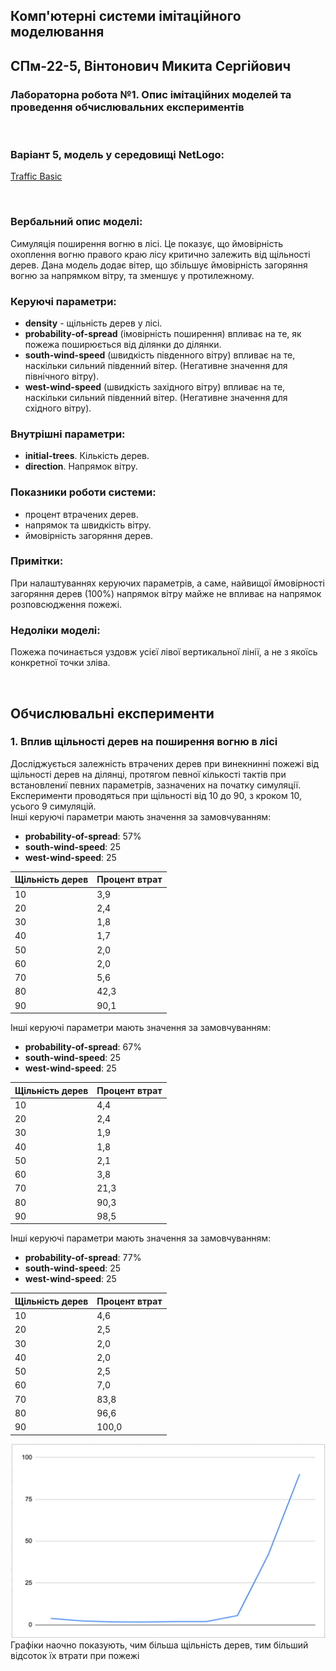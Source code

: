 ## Комп'ютерні системи імітаційного моделювання
## СПм-22-5, **Вінтонович Микита Сергійович**
### Лабораторна робота №**1**. Опис імітаційних моделей та проведення обчислювальних експериментів

<br>

### Варіант 5, модель у середовищі NetLogo:
[Traffic Basic](http://www.netlogoweb.org/launch#http://www.netlogoweb.org/assets/modelslib/IABM%20Textbook/chapter%203/Fire%20Extensions/Fire%20Simple%20Extension%202.nlogo)

<br>

### Вербальний опис моделі:
Симуляція поширення вогню в лісі. Це показує, що ймовірність охоплення вогню правого краю лісу критично залежить від щільності дерев.
Дана модель додає вітер, що збільшує ймовірність загоряння вогню за напрямком вітру, та зменшує у протилежному.

### Керуючі параметри:
- **density** - щільність дерев у лісі.
- **probability-of-spread** (імовірність поширення) впливає на те, як пожежа поширюється від ділянки до ділянки.
- **south-wind-speed** (швидкість південного вітру) впливає на те, наскільки сильний південний вітер.  (Негативне значення для північного вітру).
- **west-wind-speed** (швидкість західного вітру) впливає на те, наскільки сильний південний вітер. (Негативне значення для східного вітру).

### Внутрішні параметри:
- **initial-trees**. Кількість дерев.
- **direction**. Напрямок вітру.

### Показники роботи системи:
- процент втрачених дерев.
- напрямок та швидкість вітру.
- ймовірність загоряння дерев.

### Примітки:
При налаштуваннях керуючих параметрів, а саме, найвищої ймовірності загоряння дерев (100%) напрямок вітру майже не впливає на напрямок розповсюдження пожежі.

### Недоліки моделі:
Пожежа починається уздовж усієї лівої вертикальної лінії, а не з якоїсь конкретної точки зліва.

<br>

## Обчислювальні експерименти

### 1. Вплив щільності дерев на поширення вогню в лісі
Досліджується залежність втрачених дерев при винекнинні пожежі від щільності дерев на ділянці, протягом певної кількості тактів при встановлениї певних параметрів, зазначених на початку симуляції.
Експерименти проводяться при щільності від 10 до 90, з кроком 10, усього 9 симуляцій.  
Інші керуючі параметри мають значення за замовчуванням:
- **probability-of-spread**: 57%
- **south-wind-speed**: 25
- **west-wind-speed**: 25

<table>
<thead>
<tr><th>Щільність дерев</th><th>Процент втрат</th></tr>
</thead>
<tbody>
<tr><td>10</td><td>3,9</td></tr>
<tr><td>20</td><td>2,4</td></tr>
<tr><td>30</td><td>1,8</td></tr>
<tr><td>40</td><td>1,7</td></tr>
<tr><td>50</td><td>2,0</td></tr>
<tr><td>60</td><td>2,0</td></tr>
<tr><td>70</td><td>5,6</td></tr>
<tr><td>80</td><td>42,3</td></tr>
<tr><td>90</td><td>90,1</td></tr>
</tbody>
</table>

Інші керуючі параметри мають значення за замовчуванням:
- **probability-of-spread**: 67%
- **south-wind-speed**: 25
- **west-wind-speed**: 25

<table>
<thead>
<tr><th>Щільність дерев</th><th>Процент втрат</th></tr>
</thead>
<tbody>
<tr><td>10</td><td>4,4</td></tr>
<tr><td>20</td><td>2,4</td></tr>
<tr><td>30</td><td>1,9</td></tr>
<tr><td>40</td><td>1,8</td></tr>
<tr><td>50</td><td>2,1</td></tr>
<tr><td>60</td><td>3,8</td></tr>
<tr><td>70</td><td>21,3</td></tr>
<tr><td>80</td><td>90,3</td></tr>
<tr><td>90</td><td>98,5</td></tr>
</tbody>
</table>

Інші керуючі параметри мають значення за замовчуванням:
- **probability-of-spread**: 77%
- **south-wind-speed**: 25
- **west-wind-speed**: 25

<table>
<thead>
<tr><th>Щільність дерев</th><th>Процент втрат</th></tr>
</thead>
<tbody>
<tr><td>10</td><td>4,6</td></tr>
<tr><td>20</td><td>2,5</td></tr>
<tr><td>30</td><td>2,0</td></tr>
<tr><td>40</td><td>2,0</td></tr>
<tr><td>50</td><td>2,5</td></tr>
<tr><td>60</td><td>7,0</td></tr>
<tr><td>70</td><td>83,8</td></tr>
<tr><td>80</td><td>96,6</td></tr>
<tr><td>90</td><td>100,0</td></tr>
</tbody>
</table>

![Залежність проценту втрат дерев від щільності дерев](fig1.png)
Графіки наочно показують, чим більша щільність дерев, тим більший відсоток їх втрати при пожежі
